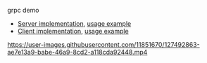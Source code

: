 grpc demo

* [Server implementation](serverlib/ServerImpl.h), [usage example](serverlib/FovServer.cpp)
* [Client implementation](clientlib/ClientImpl.h), [usage example](clientlib/FovClient.cpp)

https://user-images.githubusercontent.com/11851670/127492863-ae7e13a9-babe-46a9-8cd2-a118cda92448.mp4
